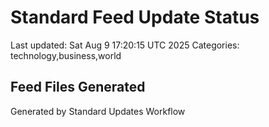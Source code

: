 # Standard Feed Update Status
Last updated: Sat Aug  9 17:20:15 UTC 2025
Categories: technology,business,world

## Feed Files Generated

Generated by Standard Updates Workflow
